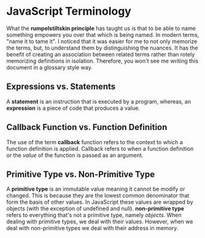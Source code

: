 
# JavaScript Terminology
What the **rumpelstiltskin principle** has taught us is that to be able to name something empowers you over that which is being named. In modern terms, "name it to tame it". I noticed that it was easier for me to not only memorize the terms, but, to understand them by distinguishing the nuances. It has the benefit of creating an association between related terms rather than rotely memorizing definitions in isolation. Therefore, you won't see me writing this document in a glossary style way.
## Expressions vs. Statements
A **statement** is an instruction that is executed by a program, whereas, an **expression** is a piece of code that produces a value.
## Callback Function vs. Function Definition
The use of the term **callback** function refers to the context to which a function definition is applied. Callback refers to when a function definition or the *value* of the function is passed as an argument.
## Primitive Type vs. Non-Primitive Type
A **primitive type** is an immutable value meaning it cannot be modify or changed. This is because they are the lowest common denominator that form the basis of other values. In JavaScript these values are wrapped by objects (with the exception of undefined and null). **non-primitive type** refers to everything that's not a primitive type, namely *objects*. When dealing with primitive types, we deal with their values. However, when we deal with non-primitive types we deal with their address in memory.
